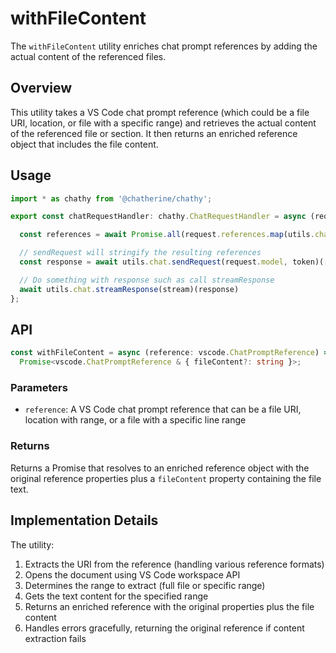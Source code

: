 # withFileContent

The `withFileContent` utility enriches chat prompt references by adding the actual content of the referenced files.

## Overview

This utility takes a VS Code chat prompt reference (which could be a file URI, location, or file with a specific range) and retrieves the actual content of the referenced file or section. It then returns an enriched reference object that includes the file content.

## Usage

```typescript
import * as chathy from '@chatherine/chathy';

export const chatRequestHandler: chathy.ChatRequestHandler = async (request, context, stream, token) => {

  const references = await Promise.all(request.references.map(utils.chat.withFileContent));

  // sendRequest will stringify the resulting references
  const response = await utils.chat.sendRequest(request.model, token)([ request.prompt, references ])

  // Do something with response such as call streamResponse
  await utils.chat.streamResponse(stream)(response)
};
```

## API

```typescript
const withFileContent = async (reference: vscode.ChatPromptReference) =>
  Promise<vscode.ChatPromptReference & { fileContent?: string }>;
```

### Parameters

- `reference`: A VS Code chat prompt reference that can be a file URI, location with range, or a file with a specific line range

### Returns

Returns a Promise that resolves to an enriched reference object with the original reference properties plus a `fileContent` property containing the file text.

## Implementation Details

The utility:
1. Extracts the URI from the reference (handling various reference formats)
2. Opens the document using VS Code workspace API
3. Determines the range to extract (full file or specific range)
4. Gets the text content for the specified range
5. Returns an enriched reference with the original properties plus the file content
6. Handles errors gracefully, returning the original reference if content extraction fails